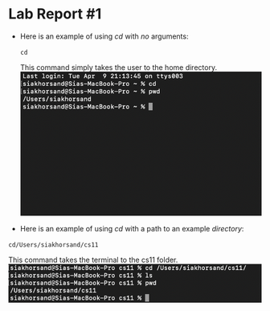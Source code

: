 # Lab Report #1
- Here is an example of using *cd* with *no* arguments:
  
  `cd`

  This command simply takes the user to the home directory.
![cd_noArg](cd_noArg.png)

- Here is an example of using *cd* with a path to an example *directory*:

`cd/Users/siakhorsand/cs11`

This command takes the terminal to the cs11 folder. 
![cd_Direct](cd_Direct.png)
